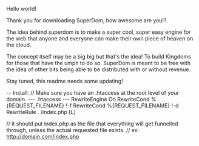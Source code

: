 Hello world!

Thank you for downloading SuperDom, how awesome are you!?

The idea behind superdom is to make a super cool, super easy engine for the web that anyone and everyone can make their own piece of heaven on the cloud.

The concept itself may be a big big but that's the idea! To build Kingdoms for those that have the umph to do so. SuperDom is meant to be free with the idea of other bits being able to be distributed with or without revenue. 

Stay tuned, this readme needs some updating!


-- Install:
// Make sure you have an .htaccess at the root level of your domain.
--- .htaccess ---
<IfModule mod_rewrite.c>
	RewriteEngine On
	RewriteCond %{REQUEST_FILENAME} !-f
	RewriteCond %{REQUEST_FILENAME} !-d
	RewriteRule . /index.php [L] 
</IfModule>

// it should put index.php as the file that everything will get funnelled through, unless the actual requested file exists.
// ex: http://domain.com/index.php 
